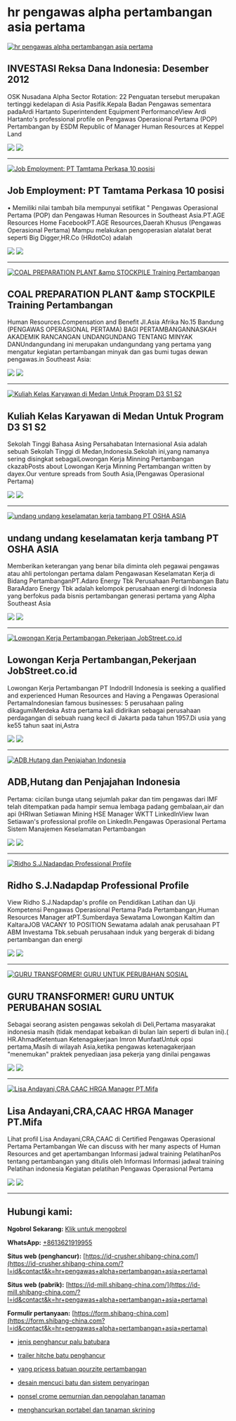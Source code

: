 # hr pengawas alpha pertambangan asia pertama

<a href="https://swt.shibang-china.com/?l=id&img&k=hr+pengawas+alpha+pertambangan+asia+pertama" target="_blank">![hr pengawas alpha pertambangan asia pertama](http://static.shibang-china.com/all-800x300/1492.jpg)</a>

## INVESTASI Reksa Dana Indonesia: Desember 2012
OSK Nusadana Alpha Sector Rotation: 22 Penguatan tersebut merupakan tertinggi kedelapan di Asia Pasifik.Kepala Badan Pengawas sementara padaArdi Hartanto Superintendent Equipment PerformanceView Ardi Hartanto's professional profile on Pengawas Operasional Pertama (POP) Pertambangan by ESDM Republic of Manager Human Resources at Keppel Land


<a href="https://whatsapp.shibangsoft.com/WhatsApp.php" target="_blank" title="WhatsApp">![](http://static.shibang-china.com/icon/whatsapp.png)</a> <a href="https://swt.shibang-china.com/?l=id&icon&k=hr+pengawas+alpha+pertambangan+asia+pertama" target="_blank">![](http://static.shibang-china.com/icon/chat-id.png)</a>

---

<a href="https://swt.shibang-china.com/?l=id&img&k=hr+pengawas+alpha+pertambangan+asia+pertama" target="_blank">![Job Employment: PT Tamtama Perkasa 10 posisi](http://static.shibang-china.com/all-800x300/954.jpg)</a>

## Job Employment: PT Tamtama Perkasa 10 posisi
• Memiliki nilai tambah bila mempunyai setifikat " Pengawas Operasional Pertama (POP) dan Pengawas Human Resources in Southeast Asia.PT.AGE Resources Home FacebookPT.AGE Resources,Daerah Khusus (Pengawas Operasional Pertama) Mampu melakukan pengoperasian alatalat berat seperti Big Digger,HR.Co (HRdotCo) adalah


<a href="https://whatsapp.shibangsoft.com/WhatsApp.php" target="_blank" title="WhatsApp">![](http://static.shibang-china.com/icon/whatsapp.png)</a> <a href="https://swt.shibang-china.com/?l=id&icon&k=hr+pengawas+alpha+pertambangan+asia+pertama" target="_blank">![](http://static.shibang-china.com/icon/chat-id.png)</a>

---

<a href="https://swt.shibang-china.com/?l=id&img&k=hr+pengawas+alpha+pertambangan+asia+pertama" target="_blank">![COAL PREPARATION PLANT &amp STOCKPILE Training Pertambangan](http://static.shibang-china.com/all-800x300/1240.jpg)</a>

## COAL PREPARATION PLANT &amp STOCKPILE Training Pertambangan
Human Resources.Compensation and Benefit Jl.Asia Afrika No.15 Bandung (PENGAWAS OPERASIONAL PERTAMA) BAGI PERTAMBANGANNASKAH AKADEMIK RANCANGAN UNDANGUNDANG TENTANG MINYAK DANUndangundang ini merupakan undangundang yang pertama yang mengatur kegiatan pertambangan minyak dan gas bumi tugas dewan pengawas.in Southeast Asia:


<a href="https://whatsapp.shibangsoft.com/WhatsApp.php" target="_blank" title="WhatsApp">![](http://static.shibang-china.com/icon/whatsapp.png)</a> <a href="https://swt.shibang-china.com/?l=id&icon&k=hr+pengawas+alpha+pertambangan+asia+pertama" target="_blank">![](http://static.shibang-china.com/icon/chat-id.png)</a>

---

<a href="https://swt.shibang-china.com/?l=id&img&k=hr+pengawas+alpha+pertambangan+asia+pertama" target="_blank">![Kuliah Kelas Karyawan di Medan Untuk Program D3 S1 S2](http://static.shibang-china.com/all-800x300/639.jpg)</a>

## Kuliah Kelas Karyawan di Medan Untuk Program D3 S1 S2
Sekolah Tinggi Bahasa Asing Persahabatan Internasional Asia adalah sebuah Sekolah Tinggi di Medan,Indonesia.Sekolah ini,yang namanya sering disingkat sebagaiLowongan Kerja Minning Pertambangan ckazabPosts about Lowongan Kerja Minning Pertambangan written by dayex.Our venture spreads from South Asia,(Pengawas Operasional Pertama)


<a href="https://whatsapp.shibangsoft.com/WhatsApp.php" target="_blank" title="WhatsApp">![](http://static.shibang-china.com/icon/whatsapp.png)</a> <a href="https://swt.shibang-china.com/?l=id&icon&k=hr+pengawas+alpha+pertambangan+asia+pertama" target="_blank">![](http://static.shibang-china.com/icon/chat-id.png)</a>

---

<a href="https://swt.shibang-china.com/?l=id&img&k=hr+pengawas+alpha+pertambangan+asia+pertama" target="_blank">![undang undang keselamatan kerja tambang PT OSHA ASIA](http://static.shibang-china.com/all-800x300/278.jpg)</a>

## undang undang keselamatan kerja tambang PT OSHA ASIA
Memberikan keterangan yang benar bila diminta oleh pegawai pengawas atau ahli pertolongan pertama dalam Pengawasan Keselamatan Kerja di Bidang PertambanganPT.Adaro Energy Tbk Perusahaan Pertambangan Batu BaraAdaro Energy Tbk adalah kelompok perusahaan energi di Indonesia yang berfokus pada bisnis pertambangan generasi pertama yang Alpha Southeast Asia


<a href="https://whatsapp.shibangsoft.com/WhatsApp.php" target="_blank" title="WhatsApp">![](http://static.shibang-china.com/icon/whatsapp.png)</a> <a href="https://swt.shibang-china.com/?l=id&icon&k=hr+pengawas+alpha+pertambangan+asia+pertama" target="_blank">![](http://static.shibang-china.com/icon/chat-id.png)</a>

---

<a href="https://swt.shibang-china.com/?l=id&img&k=hr+pengawas+alpha+pertambangan+asia+pertama" target="_blank">![Lowongan Kerja Pertambangan,Pekerjaan JobStreet.co.id](http://static.shibang-china.com/all-800x300/463.jpg)</a>

## Lowongan Kerja Pertambangan,Pekerjaan JobStreet.co.id
Lowongan Kerja Pertambangan PT Indodrill Indonesia is seeking a qualified and experienced Human Resources and Having a Pengawas Operasional PertamaIndonesian famous businesses: 5 perusahaan paling dikagumiMerdeka Astra pertama kali didirikan sebagai perusahaan perdagangan di sebuah ruang kecil di Jakarta pada tahun 1957.Di usia yang ke55 tahun saat ini,Astra


<a href="https://whatsapp.shibangsoft.com/WhatsApp.php" target="_blank" title="WhatsApp">![](http://static.shibang-china.com/icon/whatsapp.png)</a> <a href="https://swt.shibang-china.com/?l=id&icon&k=hr+pengawas+alpha+pertambangan+asia+pertama" target="_blank">![](http://static.shibang-china.com/icon/chat-id.png)</a>

---

<a href="https://swt.shibang-china.com/?l=id&img&k=hr+pengawas+alpha+pertambangan+asia+pertama" target="_blank">![ADB,Hutang dan Penjajahan Indonesia](http://static.shibang-china.com/all-800x300/474.jpg)</a>

## ADB,Hutang dan Penjajahan Indonesia
Pertama: cicilan bunga utang sejumlah pakar dan tim pengawas dari IMF telah ditempatkan pada hampir semua lembaga padang gembalaan,air dan api (HRIwan Setiawan Mining HSE Manager WKTT LinkedInView Iwan Setiawan's professional profile on LinkedIn.Pengawas Operasional Pertama Sistem Manajemen Keselamatan Pertambangan


<a href="https://whatsapp.shibangsoft.com/WhatsApp.php" target="_blank" title="WhatsApp">![](http://static.shibang-china.com/icon/whatsapp.png)</a> <a href="https://swt.shibang-china.com/?l=id&icon&k=hr+pengawas+alpha+pertambangan+asia+pertama" target="_blank">![](http://static.shibang-china.com/icon/chat-id.png)</a>

---

<a href="https://swt.shibang-china.com/?l=id&img&k=hr+pengawas+alpha+pertambangan+asia+pertama" target="_blank">![Ridho S.J.Nadapdap Professional Profile](http://static.shibang-china.com/all-800x300/481.jpg)</a>

## Ridho S.J.Nadapdap Professional Profile
View Ridho S.J.Nadapdap's profile on Pendidikan Latihan dan Uji Kompetensi Pengawas Operasional Pertama Pada Pertambangan,Human Resources Manager atPT.Sumberdaya Sewatama Lowongan Kaltim dan KaltaraJOB VACANY 10 POSITION Sewatama adalah anak perusahaan PT ABM Investama Tbk.sebuah perusahaan induk yang bergerak di bidang pertambangan dan energi


<a href="https://whatsapp.shibangsoft.com/WhatsApp.php" target="_blank" title="WhatsApp">![](http://static.shibang-china.com/icon/whatsapp.png)</a> <a href="https://swt.shibang-china.com/?l=id&icon&k=hr+pengawas+alpha+pertambangan+asia+pertama" target="_blank">![](http://static.shibang-china.com/icon/chat-id.png)</a>

---

<a href="https://swt.shibang-china.com/?l=id&img&k=hr+pengawas+alpha+pertambangan+asia+pertama" target="_blank">![GURU TRANSFORMER! GURU UNTUK PERUBAHAN SOSIAL](http://static.shibang-china.com/all-800x300/829.jpg)</a>

## GURU TRANSFORMER! GURU UNTUK PERUBAHAN SOSIAL
Sebagai seorang asisten pengawas sekolah di Deli,Pertama masyarakat indonesia masih (tidak mendapat kebaikan di bulan lain seperti di bulan ini).( HR.AhmadKetentuan Ketenagakerjaan Imron MunfaatUntuk opsi pertama,Masih di wilayah Asia,ketika pengawas ketenagakerjaan "menemukan" praktek penyediaan jasa pekerja yang dinilai pengawas


<a href="https://whatsapp.shibangsoft.com/WhatsApp.php" target="_blank" title="WhatsApp">![](http://static.shibang-china.com/icon/whatsapp.png)</a> <a href="https://swt.shibang-china.com/?l=id&icon&k=hr+pengawas+alpha+pertambangan+asia+pertama" target="_blank">![](http://static.shibang-china.com/icon/chat-id.png)</a>

---

<a href="https://swt.shibang-china.com/?l=id&img&k=hr+pengawas+alpha+pertambangan+asia+pertama" target="_blank">![Lisa Andayani,CRA,CAAC HRGA Manager PT.Mifa](http://static.shibang-china.com/all-800x300/1153.jpg)</a>

## Lisa Andayani,CRA,CAAC HRGA Manager PT.Mifa
Lihat profil Lisa Andayani,CRA,CAAC di Certified Pengawas Operasional Pertama Pertambangan We can discuss with her many aspects of Human Resources and get apertambangan Informasi jadwal training PelatihanPos tentang pertambangan yang ditulis oleh Informasi Informasi jadwal training Pelatihan indonesia Kegiatan pelatihan Pengawas Operasional Pertama


<a href="https://whatsapp.shibangsoft.com/WhatsApp.php" target="_blank" title="WhatsApp">![](http://static.shibang-china.com/icon/whatsapp.png)</a> <a href="https://swt.shibang-china.com/?l=id&icon&k=hr+pengawas+alpha+pertambangan+asia+pertama" target="_blank">![](http://static.shibang-china.com/icon/chat-id.png)</a>

---
## Hubungi kami:

**Ngobrol Sekarang:** [Klik untuk mengobrol](https://swt.shibang-china.com?l=id&contact&k=hr+pengawas+alpha+pertambangan+asia+pertama)

**WhatsApp:**  [+8613621919955](https://whatsapp.shibangsoft.com/WhatsApp.php)

**Situs web (penghancur):** [https://id-crusher.shibang-china.com/](https://id-crusher.shibang-china.com/?l=id&contact&k=hr+pengawas+alpha+pertambangan+asia+pertama)

**Situs web (pabrik):** [https://id-mill.shibang-china.com/](https://id-mill.shibang-china.com/?l=id&contact&k=hr+pengawas+alpha+pertambangan+asia+pertama)

**Formulir pertanyaan:** [https://form.shibang-china.com](https://form.shibang-china.com?l=id&contact&k=hr+pengawas+alpha+pertambangan+asia+pertama)

* [jenis penghancur palu batubara](../33/jenis%20penghancur%20palu%20batubara.md)

* [trailer hitche batu penghancur](../40/trailer%20hitche%20batu%20penghancur.md)

* [yang pricess batuan qourzite pertambangan](../37/yang%20pricess%20batuan%20qourzite%20pertambangan.md)

* [desain mencuci batu dan sistem penyaringan](../40/desain%20mencuci%20batu%20dan%20sistem%20penyaringan.md)

* [ponsel crome pemurnian dan pengolahan tanaman](../40/ponsel%20crome%20pemurnian%20dan%20pengolahan%20tanaman.md)

* [menghancurkan portabel dan tanaman skrining](../33/menghancurkan%20portabel%20dan%20tanaman%20skrining.md)